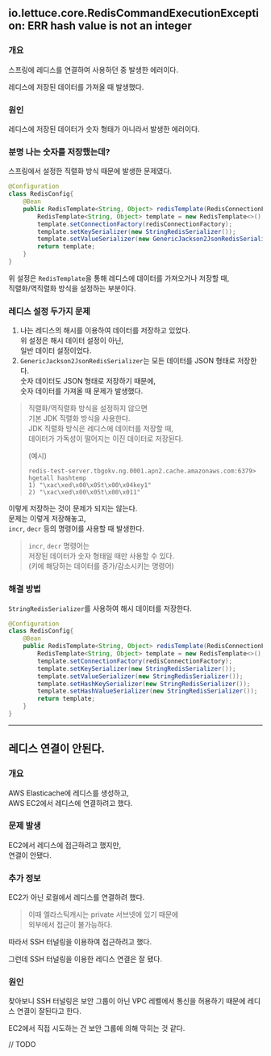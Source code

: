 ## io.lettuce.core.RedisCommandExecutionException: ERR hash value is not an integer

### 개요

스프링에 레디스를 연결하여 사용하던 중 발생한 에러이다. 

레디스에 저장된 데이터를 가져올 때 발생했다.

### 원인

레디스에 저장된 데이터가 숫자 형태가 아니라서 발생한 에러이다.

### 분명 나는 숫자를 저장했는데?

스프링에서 설정한 직렬화 방식 때문에 발생한 문제였다.

```java
@Configuration
class RedisConfig{
    @Bean
    public RedisTemplate<String, Object> redisTemplate(RedisConnectionFactory redisConnectionFactory) {
        RedisTemplate<String, Object> template = new RedisTemplate<>();
        template.setConnectionFactory(redisConnectionFactory);
        template.setKeySerializer(new StringRedisSerializer());
        template.setValueSerializer(new GenericJackson2JsonRedisSerializer());
        return template;
    }
}
```

위 설정은 `RedisTemplate`을 통해 레디스에 데이터를 가져오거나 저장할 때,  
직렬화/역직렬화 방식을 설정하는 부분이다.

### 레디스 설정 두가지 문제

1. 나는 레디스의 해시를 이용하여 데이터를 저장하고 있었다.  
   위 설정은 해시 데이터 설정이 아닌,  
   일반 데이터 설정이었다.
2. `GenericJackson2JsonRedisSerializer`는 모든 데이터를 JSON 형태로 저장한다.  
   숫자 데이터도 JSON 형태로 저장하기 때문에,  
   숫자 데이터를 가져올 때 문제가 발생했다.

> 직렬화/역직렬화 방식을 설정하지 않으면  
> 기본 JDK 직렬화 방식을 사용한다.  
> JDK 직렬화 방식은 레디스에 데이터를 저장할 때,  
> 데이터가 가독성이 떨어지는 이진 데이터로 저장된다.
> 
> (예시)  
> ```shell
> redis-test-server.tbgokv.ng.0001.apn2.cache.amazonaws.com:6379> hgetall hashtemp
> 1) "\xac\xed\x00\x05t\x00\x04key1"
> 2) "\xac\xed\x00\x05t\x00\x011"
> ```

이렇게 저장하는 것이 문제가 되지는 않는다.  
문제는 이렇게 저장해놓고,  
`incr`, `decr` 등의 명령어를 사용할 때 발생한다.

> `incr`, `decr` 명령어는  
> 저장된 데이터가 숫자 형태일 때만 사용할 수 있다.  
> (키에 해당하는 데이터를 증가/감소시키는 명령어)

### 해결 방법

`StringRedisSerializer`를 사용하여 해시 데이터를 저장한다.

```java
@Configuration
class RedisConfig{
    @Bean
    public RedisTemplate<String, Object> redisTemplate(RedisConnectionFactory redisConnectionFactory) {
        RedisTemplate<String, Object> template = new RedisTemplate<>();
        template.setConnectionFactory(redisConnectionFactory);
        template.setKeySerializer(new StringRedisSerializer());
        template.setValueSerializer(new StringRedisSerializer());
        template.setHashKeySerializer(new StringRedisSerializer());
        template.setHashValueSerializer(new StringRedisSerializer());
        return template;
    }
}
```

---

## 레디스 연결이 안된다.

### 개요

AWS Elasticache에 레디스를 생성하고,  
AWS EC2에서 레디스에 연결하려고 했다.

### 문제 발생

EC2에서 레디스에 접근하려고 했지만,  
연결이 안됐다.

### 추가 정보

EC2가 아닌 로컬에서 레디스를 연결하려 했다.

> 이때 엘라스틱캐시는 private 서브넷에 있기 때문에  
> 외부에서 접근이 불가능하다.

따라서 SSH 터널링을 이용하여 접근하려고 했다.

그런데 SSH 터널링을 이용한 레디스 연결은 잘 됐다.

### 원인

찾아보니 SSH 터널링은 보안 그룹이 아닌 VPC 레벨에서 통신을 허용하기 때문에 레디스 연결이 잘된다고 한다.

EC2에서 직접 시도하는 건 보안 그룹에 의해 막히는 것 같다.

// TODO